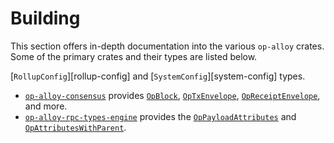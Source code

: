 # Building

This section offers in-depth documentation into the various `op-alloy` crates.
Some of the primary crates and their types are listed below.

  [`RollupConfig`][rollup-config] and [`SystemConfig`][system-config] types.
- [`op-alloy-consensus`][op-alloy-consensus] provides [`OpBlock`][op-block],
  [`OpTxEnvelope`][op-tx-envelope], [`OpReceiptEnvelope`][op-rx-envelope],
  and more.
- [`op-alloy-rpc-types-engine`][op-alloy-rpc-types-engine] provides the
  [`OpPayloadAttributes`][op-payload-attributes] and
  [`OpAttributesWithParent`][op-attributes-with-parent].


<!-- Links -->

[op-block]: https://docs.rs/op-alloy-consensus/latest/op_alloy_consensus/type.OpBlock.html
[op-tx-envelope]: https://docs.rs/op-alloy-consensus/latest/op_alloy_consensus/enum.OpTxEnvelope.html
[op-rx-envelope]: https://docs.rs/op-alloy-consensus/latest/op_alloy_consensus/enum.OpReceiptEnvelope.html

[op-payload-attributes]: https://docs.rs/op-alloy-rpc-types-engine/latest/op_alloy_rpc_types_engine/struct.OpPayloadAttributes.html
[op-attributes-with-parent]: https://docs.rs/op-alloy-rpc-types-engine/latest/op_alloy_rpc_types_engine/struct.OpAttributesWithParent.html

[op-alloy-consensus]: https://crates.io/crates/op-alloy-consensus
[op-alloy-rpc-types-engine]: https://crates.io/crates/op-alloy-rpc-types-engine
